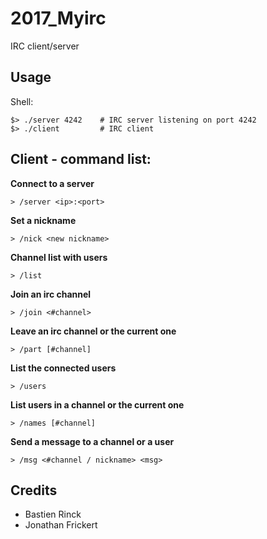 # 2017_Myirc

IRC client/server

## Usage

Shell:
```
$> ./server 4242    # IRC server listening on port 4242
$> ./client         # IRC client
```
## Client - command list:

**Connect to a server**
```
> /server <ip>:<port>
```
**Set a nickname**
```
> /nick <new nickname>
```
**Channel list with users**
```
> /list
```
**Join an irc channel**
```
> /join <#channel>
```
**Leave an irc channel or the current one**
```
> /part [#channel]
```
**List the connected users**
```
> /users
```
**List users in a channel or the current one**
```
> /names [#channel]
```
**Send a message to a channel or a user**
```
> /msg <#channel / nickname> <msg>
```

## Credits

* Bastien Rinck
* Jonathan Frickert
